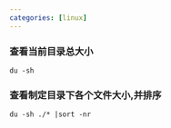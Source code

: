 ```yaml
---
categories: [linux]
---
```


### 查看当前目录总大小
```
du -sh
```

### 查看制定目录下各个文件大小,并排序
```
du -sh ./* |sort -nr
```